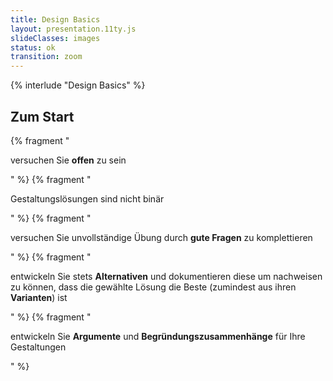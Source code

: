 ```yaml
---
title: Design Basics
layout: presentation.11ty.js
slideClasses: images
status: ok
transition: zoom
---
```


{% interlude "Design Basics" %}

<section class="simple">
  <div>
    <h1>Zum Start</h1>
    {% fragment "<p>versuchen Sie <strong>offen</strong> zu sein</p>" %}
    {% fragment "<p>Gestaltungslösungen sind nicht binär</p>" %}
    {% fragment "<p>versuchen Sie unvollständige Übung durch <strong>gute Fragen</strong> zu komplettieren</p>" %}
    {% fragment "<p>entwickeln Sie stets <strong>Alternativen</strong> und dokumentieren diese um nachweisen zu können, dass die gewählte Lösung die Beste (zumindest aus ihren <strong>Varianten</strong>) ist</p>" %}
    {% fragment "<p>entwickeln Sie <strong>Argumente</strong> und <strong>Begründungszusammenhänge</strong> für Ihre Gestaltungen</p>" %}
  </div>
</section>
